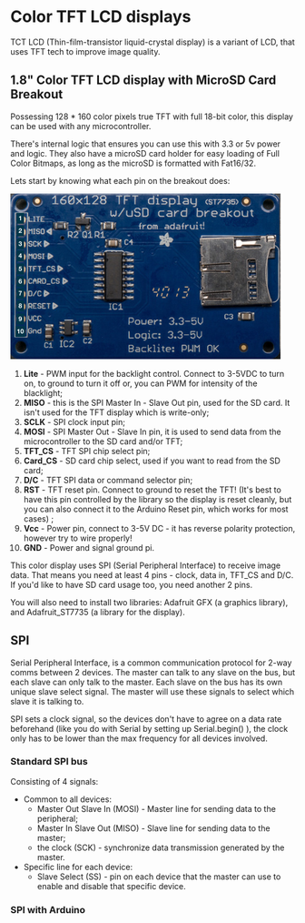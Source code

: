 # Color TFT LCD displays

TCT LCD (Thin-film-transistor liquid-crystal display) is a variant of LCD, that uses TFT tech to improve image quality.

## 1.8" Color TFT LCD display with MicroSD Card Breakout

Possessing 128 * 160 color pixels true TFT with full 18-bit color, this display can be used with any microcontroller.

There's internal logic that ensures you can use this  with 3.3 or 5v power and logic. They also have a microSD card holder for easy loading of Full Color Bitmaps, as long as the microSD is formatted with Fat16/32.

Lets start by knowing what each pin on the breakout does:

![](1.png)

1. **Lite** - PWM input for the backlight control. Connect to 3-5VDC to turn on, to ground to turn it off or, you can PWM for intensity of the blacklight;
2. **MISO** - this is the SPI Master In - Slave Out pin, used for the SD card. It isn't used for the TFT display which is write-only;
3. **SCLK** - SPI clock input pin;
4. **MOSI** - SPI Master Out - Slave In pin, it is used to send data from the microcontroller to the SD card and/or TFT;
5. **TFT_CS** - TFT SPI chip select pin;
6. **Card_CS** - SD card chip select, used if you want to read from the SD card;
7. **D/C** - TFT SPI data or command selector pin;
8. **RST** - TFT reset pin. Connect to ground to reset the TFT! (It's best to have this pin controlled by the library so the display is reset cleanly, but you can also connect it to the Arduino Reset pin, which works for most cases) ;
9. **Vcc** - Power pin, connect to 3-5V DC - it has reverse polarity protection, however try to wire properly!
10. **GND** - Power and signal ground pi.

This color display uses SPI (Serial Peripheral Interface) to receive image data. That means you need at least 4 pins - clock, data in, TFT_CS and D/C. If you'd like to have SD card usage too, you need another 2 pins.

You will also need to install two libraries: Adafruit GFX (a graphics library), and Adafruit_ST7735 (a library for the display).


## SPI

Serial Peripheral Interface, is a common communication protocol for 2-way comms between 2 devices.
The master can talk to any slave on the bus, but each slave can only talk to the master.
Each slave on the bus has its own unique slave select signal. The master will use these signals to select which slave it is talking to.

SPI sets a clock signal, so the devices don't have to agree on a data rate beforehand (like you do with Serial by setting up Serial.begin() ), the clock only has to be lower than the max frequency for all devices involved.

### Standard SPI bus
Consisting of 4 signals:
* Common to all devices:
  * Master Out Slave In (MOSI) - Master line for sending data to the peripheral;
  * Master In Slave Out (MISO) - Slave line for sending data to the master;
  * the clock (SCK) - synchronize data transmission generated by the master.
* Specific line for each device:
  * Slave Select (SS) -  pin on each device that the master can use to enable and disable that specific device.

### SPI with Arduino
